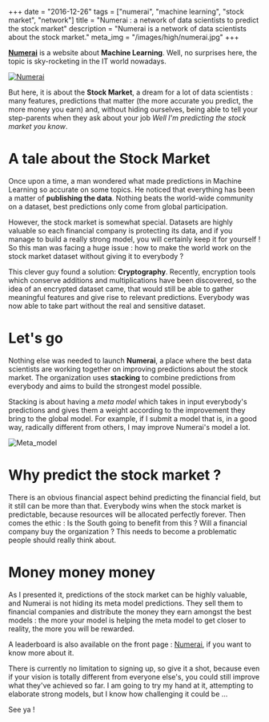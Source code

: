 +++
date = "2016-12-26"
tags = ["numerai", "machine learning", "stock market", "network"]
title = "Numerai : a network of data scientists to predict the stock market"
description = "Numerai is a network of data scientists about the stock market."
meta_img = "/images/high/numerai.jpg"
+++

[**Numerai**](https://numer.ai) is a website about **Machine Learning**. Well, no surprises here, the topic is sky-rocketing in the IT world nowadays.

[![Numerai](/images/numerai.jpg)](https://numer.ai/) 

But here, it is about the **Stock Market**, a dream for a lot of data scientists : many features, predictions that matter (the more accurate you predict, the more money you earn) and, without hiding ourselves, being able to tell your step-parents when they ask about your job _Well I'm predicting the stock market you know_.

# A tale about the Stock Market

Once upon a time, a man wondered what made predictions in Machine Learning so accurate on some topics. He noticed that everything has been a matter of **publishing the data**. Nothing beats the world-wide community on a dataset, best predictions only come from global participation.

However, the stock market is somewhat special. Datasets are highly valuable so each financial company is protecting its data, and if you manage to build a really strong model, you will certainly keep it for yourself ! So this man was facing a huge issue : how to make the world work on the stock market dataset without giving it to everybody ?

This clever guy found a solution:  **Cryptography**. Recently, encryption tools which conserve additions and multiplications have been discovered, so the idea of an encrypted dataset came, that would still be able to gather meaningful features and give rise to relevant predictions. Everybody was now able to take part without the real and sensitive dataset.

# Let's go

Nothing else was needed to launch **Numerai**, a place where the best data scientists are working together on improving predictions about the stock market. The organization uses **stacking** to combine predictions from everybody and aims to build the strongest model possible.

Stacking is about having a _meta model_ which takes in input everybody's predictions and gives them a weight according to the improvement they bring to the global model. For example, if I submit a model that is, in a good way, radically different from others, I may improve Numerai's model a lot.

![Meta_model](/images/numerai_meta_model.jpg)

# Why predict the stock market ?

There is an obvious financial aspect behind predicting the financial field, but it still can be more than that. Everybody wins when the stock market is predictable, because resources will be allocated perfectly forever. Then comes the ethic :  Is the South going to benefit from this ? Will a financial company buy the organization ? This needs to become a problematic people should really think about.

# Money money money

As I presented it, predictions of the stock market can be highly valuable, and Numerai is not hiding its meta model predictions. They sell them to financial companies and distribute the money they earn amongst the best models : the more your model is helping the meta model to get closer to reality, the more you will be rewarded.

A leaderboard is also available on the front page : [Numerai](https://numer.ai), if you want to know more about it.

There is currently no limitation to signing up, so give it a shot, because even if your vision is totally different from everyone else's, you could still improve what they've achieved so far. I am going to try my hand at it, attempting to elaborate strong models, but I know how challenging it could be ...

See ya !
